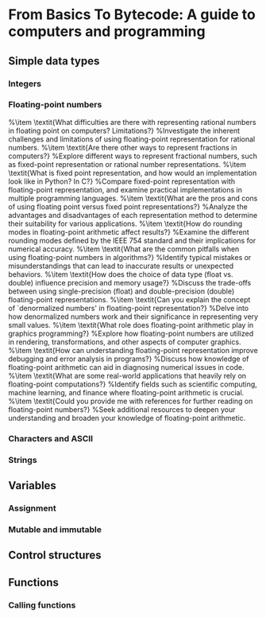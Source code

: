 # From Basics To Bytecode: A guide to computers and programming

## Simple data types

###  Integers

### Floating-point numbers

%\item \textit{What difficulties are there with representing rational numbers in floating point on computers? Limitations?}
%Investigate the inherent challenges and limitations of using floating-point representation for rational numbers.
%\item \textit{Are there other ways to represent fractions in computers?}
%Explore different ways to represent fractional numbers, such as fixed-point representation or rational number representations.
%\item \textit{What is fixed point representation, and how would an implementation look like in Python? In C?}
%Compare fixed-point representation with floating-point representation, and examine practical implementations in multiple programming languages.
%\item \textit{What are the pros and cons of using floating point versus fixed point representations?}
%Analyze the advantages and disadvantages of each representation method to determine their suitability for various applications.
%\item \textit{How do rounding modes in floating-point arithmetic affect results?}
%Examine the different rounding modes defined by the IEEE 754 standard and their implications for numerical accuracy.
%\item \textit{What are the common pitfalls when using floating-point numbers in algorithms?}
%Identify typical mistakes or misunderstandings that can lead to inaccurate results or unexpected behaviors.
%\item \textit{How does the choice of data type (float vs. double) influence precision and memory usage?}
%Discuss the trade-offs between using single-precision (float) and double-precision (double) floating-point representations.
%\item \textit{Can you explain the concept of `denormalized numbers' in floating-point representation?}
%Delve into how denormalized numbers work and their significance in representing very small values.
%\item \textit{What role does floating-point arithmetic play in graphics programming?}
%Explore how floating-point numbers are utilized in rendering, transformations, and other aspects of computer graphics.
%\item \textit{How can understanding floating-point representation improve debugging and error analysis in programs?}
%Discuss how knowledge of floating-point arithmetic can aid in diagnosing numerical issues in code.
%\item \textit{What are some real-world applications that heavily rely on floating-point computations?}
%Identify fields such as scientific computing, machine learning, and finance where floating-point arithmetic is crucial.
%\item \textit{Could you provide me with references for further reading on floating-point numbers?}
%Seek additional resources to deepen your understanding and broaden your knowledge of floating-point arithmetic.

### Characters and ASCII

### Strings

## Variables

### Assignment

### Mutable and immutable

## Control structures

## Functions
### Calling functions

